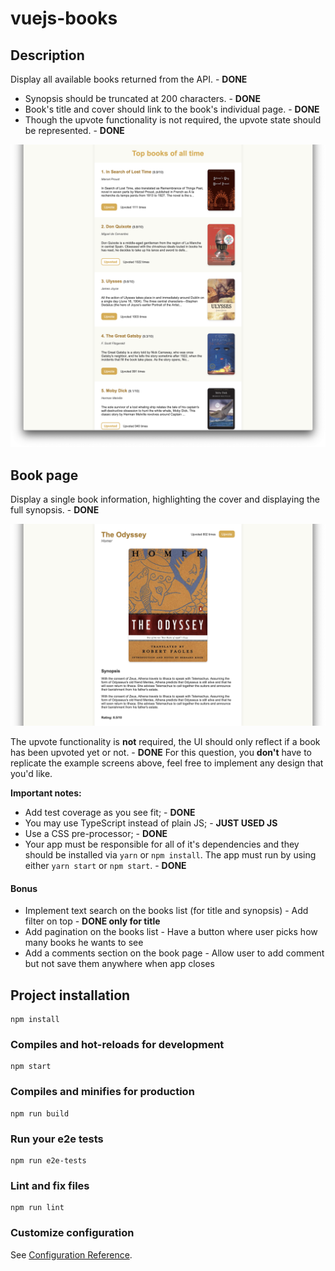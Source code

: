# vuejs-books

## Description

Display all available books returned from the API. - **DONE**

-   Synopsis should be truncated at 200 characters. - **DONE**
-   Book's title and cover should link to the book's individual page. - **DONE**
-   Though the upvote functionality is not required, the upvote state should be represented. - **DONE**

![Books list](./images/books-list.png 'Books list')

## Book page

Display a single book information, highlighting the cover and displaying the full synopsis. - **DONE**

![Book page](./images/book.png 'Book page')

The upvote functionality is **not** required, the UI should only reflect if a book has been upvoted yet or not. - **DONE**
For this question, you **don't** have to replicate the example screens above, feel free to implement any design that you'd like.

**Important notes:**

-   Add test coverage as you see fit; - **DONE**
-   You may use TypeScript instead of plain JS; - **JUST USED JS**
-   Use a CSS pre-processor; - **DONE**
-   Your app must be responsible for all of it's dependencies and they should be installed via `yarn` or `npm install`. The app must run by using either `yarn start` or `npm start`. - **DONE**

#### Bonus

-   Implement text search on the books list (for title and synopsis) - Add filter on top - **DONE only for title**
-   Add pagination on the books list - Have a button where user picks how many books he wants to see
-   Add a comments section on the book page - Allow user to add comment but not save them anywhere when app closes

## Project installation

```
npm install
```

### Compiles and hot-reloads for development

```
npm start
```

### Compiles and minifies for production

```
npm run build
```

### Run your e2e tests

```
npm run e2e-tests
```

### Lint and fix files

```
npm run lint
```

### Customize configuration

See [Configuration Reference](https://cli.vuejs.org/config/).
